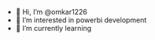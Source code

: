- 👋 Hi, I’m @omkar1226
- 👀 I’m interested in powerbi development
- 🌱 I’m currently learning 


<!---
omkar1226/omkar1226 is a ✨ special ✨ repository because its `README.md` (this file) appears on your GitHub profile.
You can click the Preview link to take a look at your changes.
--->
